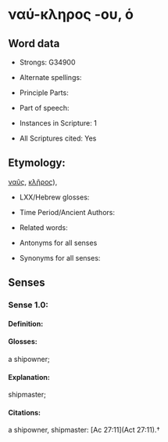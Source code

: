 # ναύ-κληρος -ου, ὁ

<!-- Status: S2=NeedsEdits -->
<!-- Lexica used for edits:   -->

## Word data

* Strongs: G34900

* Alternate spellings:



* Principle Parts: 


* Part of speech: 


* Instances in Scripture: 1

* All Scriptures cited: Yes

## Etymology: 

[ναῦς](), [κλῆρος]()),

* LXX/Hebrew glosses: 


* Time Period/Ancient Authors: 


* Related words: 

* Antonyms for all senses

* Synonyms for all senses: 


## Senses 


### Sense  1.0: 

#### Definition: 

#### Glosses: 

a shipowner; 

#### Explanation: 

shipmaster; 

#### Citations: 

a shipowner, shipmaster: [Ac 27:11](Act 27:11).†
